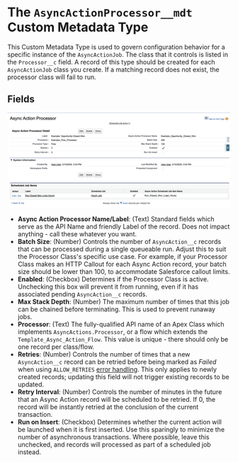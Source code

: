 # The `AsyncActionProcessor__mdt` Custom Metadata Type

This Custom Metadata Type is used to govern configuration behavior for a specific instance of the `AsyncActionJob`. The class that it controls is listed in the `Processor__c` field. A record of this type should be created for each `AsyncActionJob` class you create. If a matching record does not exist, the processor class will fail to run.

## Fields

![An Async Action Processor Record](/media/sample_processor_config.png)

- **Async Action Processor Name/Label**: (Text) Standard fields which serve as the API Name and friendly Label of the record. Does not impact anything - call these whatever you want.
- **Batch Size**: (Number) Controls the number of `AsyncAction__c` records that can be processed during a single queueable run. Adjust this to suit the Processor Class's specific use case. For example, if your Processor Class makes an HTTP Callout for each Async Action record, your batch size should be lower than 100, to accommodate Salesforce callout limits.
- **Enabled**: (Checkbox) Determines if the Processor Class is active. Unchecking this box will prevent it from running, even if it has associated pending `AsyncAction__c` records.
- **Max Stack Depth**: (Number) The maximum number of times that this job can be chained before terminating. This is used to prevent runaway jobs.
- **Processor**: (Text) The fully-qualified API name of an Apex Class which implements `AsyncActions.Processor`, or a flow which extends the `Template_Async_Action_Flow`. This value is unique - there should only be one record per class/flow.
- **Retries**: (Number) Controls the number of times that a new `AsyncAction__c` record can be retried before being marked as _Failed_ when using `ALLOW_RETRIES` [error handling](/docs/ASYNCACTIONPROCESSOR.md#error-handling). This only applies to newly created records; updating this field will not trigger existing records to be updated.
- **Retry Interval**: (Number) Controls the number of minutes in the future that an Async Action record will be scheduled to be retried. If 0, the record will be instantly retried at the conclusion of the current transaction.
- **Run on Insert**: (Checkbox) Determines whether the current action will be launched when it is first inserted. Use this sparingly to minimize the number of asynchronous transactions. Where possible, leave this unchecked, and records will processed as part of a scheduled job instead.
